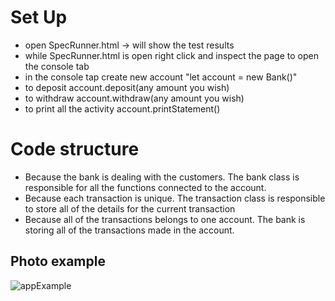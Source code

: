 # Set Up

- open SpecRunner.html -> will show the test results
- while SpecRunner.html is open right click and inspect the page to open the console tab
- in the console tap create new account "let account = new Bank()"
- to deposit account.deposit(any amount you wish)
- to withdraw account.withdraw(any amount you wish)
- to print all the activity account.printStatement()

# Code structure

- Because the bank is dealing with the customers. The bank class is responsible for all the functions connected to the account.
- Because each transaction is unique. The transaction class is responsible to store all of the details for the current transaction
- Because all of the transactions belongs to one account. The bank is storing all of the transactions made in the account.

## Photo example

![appExample]('./appExample.png')
